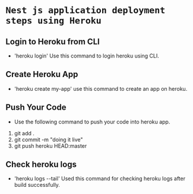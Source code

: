 # `Nest js application deployment steps using Heroku`

## Login to Heroku from CLI

* 'heroku login' Use this command to login heroku using CLI.

## Create Heroku App

 * 'heroku create my-app' use this command to create an app on heroku.

 ## Push Your Code 

 * Use the following command to push your code into heroku app.

  1) git add .
  2) git commit -m "doing it live"
  3) git push heroku HEAD:master 

## Check heroku logs

* 'heroku logs --tail' Used this command for checking heroku logs after build successfully.

